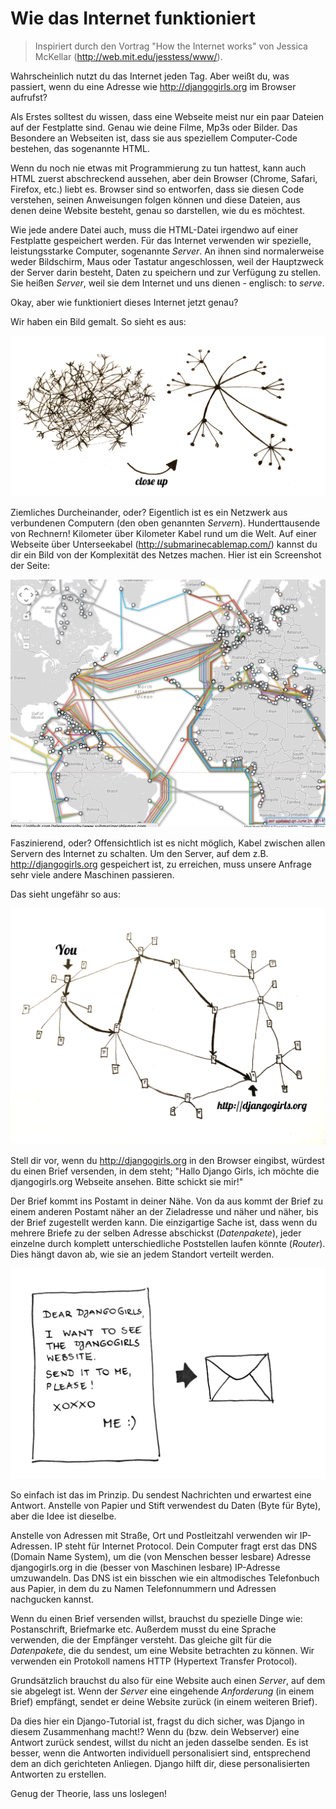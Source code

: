 # Wie das Internet funktioniert

> Inspiriert durch den Vortrag "How the Internet works" von Jessica McKellar (http://web.mit.edu/jesstess/www/).

Wahrscheinlich nutzt du das Internet jeden Tag. Aber weißt du, was passiert, wenn du eine Adresse wie http://djangogirls.org im Browser aufrufst?

Als Erstes solltest du wissen, dass eine Webseite meist nur ein paar Dateien auf der Festplatte sind. Genau wie deine Filme, Mp3s oder Bilder. Das Besondere an Webseiten ist, dass sie aus speziellem Computer-Code bestehen, das sogenannte HTML.

Wenn du noch nie etwas mit Programmierung zu tun hattest, kann auch HTML zuerst abschreckend aussehen, aber dein Browser (Chrome, Safari, Firefox, etc.) liebt es. Browser sind so entworfen, dass sie diesen Code verstehen, seinen Anweisungen folgen können und diese Dateien, aus denen deine Website besteht, genau so darstellen, wie du es möchtest.

Wie jede andere Datei auch, muss die HTML-Datei irgendwo auf einer Festplatte gespeichert werden. Für das Internet verwenden wir spezielle, leistungsstarke Computer, sogenannte *Server*. An ihnen sind normalerweise weder Bildschirm, Maus oder Tastatur angeschlossen, weil der Hauptzweck der Server darin besteht, Daten zu speichern und zur Verfügung zu stellen. Sie heißen *Server*, weil sie dem Internet und uns dienen - englisch: to *serve*.

Okay, aber wie funktioniert dieses Internet jetzt genau?

Wir haben ein Bild gemalt. So sieht es aus:

![Abbildung 1.1][1]

 [1]: images/internet_1.png

Ziemliches Durcheinander, oder? Eigentlich ist es ein Netzwerk aus verbundenen Computern (den oben genannten *Server*n). Hunderttausende von Rechnern! Kilometer über Kilometer Kabel rund um die Welt. Auf einer Webseite über Unterseekabel (http://submarinecablemap.com/) kannst du dir ein Bild von der Komplexität des Netzes machen. Hier ist ein Screenshot der Seite:

![Abbildung 1.2][2]

 [2]: images/internet_3.png

Faszinierend, oder? Offensichtlich ist es nicht möglich, Kabel zwischen allen Servern des Internet zu schalten. Um den Server, auf dem z.B. http://djangogirls.org gespeichert ist, zu erreichen, muss unsere Anfrage sehr viele andere Maschinen passieren.

Das sieht ungefähr so aus:

![Abbildung 1.3][3]

 [3]: images/internet_2.png

Stell dir vor, wenn du http://djangogirls.org in den Browser eingibst, würdest du einen Brief versenden, in dem steht; "Hallo Django Girls, ich möchte die djangogirls.org Webseite ansehen. Bitte schickt sie mir!"

Der Brief kommt ins Postamt in deiner Nähe. Von da aus kommt der Brief zu einem anderen Postamt näher an der Zieladresse und näher und näher, bis der Brief zugestellt werden kann. Die einzigartige Sache ist, dass wenn du mehrere Briefe zu der selben Adresse abschickst (*Datenpakete*), jeder einzelne durch komplett unterschiedliche Poststellen laufen könnte (*Router*). Dies hängt davon ab, wie sie an jedem Standort verteilt werden.

![Abbildung 1.4][4]

 [4]: images/internet_4.png

So einfach ist das im Prinzip. Du sendest Nachrichten und erwartest eine Antwort. Anstelle von Papier und Stift verwendest du Daten (Byte für Byte), aber die Idee ist dieselbe.

Anstelle von Adressen mit Straße, Ort und Postleitzahl verwenden wir IP-Adressen. IP steht für Internet Protocol. Dein Computer fragt erst das DNS (Domain Name System), um die (von Menschen besser lesbare) Adresse djangogirls.org in die (besser von Maschinen lesbare) IP-Adresse umzuwandeln. Das DNS ist ein bisschen wie ein altmodisches Telefonbuch aus Papier, in dem du zu Namen Telefonnummern und Adressen nachgucken kannst.

Wenn du einen Brief versenden willst, brauchst du spezielle Dinge wie: Postanschrift, Briefmarke etc. Außerdem musst du eine Sprache verwenden, die der Empfänger versteht. Das gleiche gilt für die *Datenpakete*, die du sendest, um eine Website betrachten zu können. Wir verwenden ein Protokoll namens HTTP (Hypertext Transfer Protocol).

Grundsätzlich brauchst du also für eine Website auch einen *Server*, auf dem sie abgelegt ist. Wenn der *Server* eine eingehende *Anforderung* (in einem Brief) empfängt, sendet er deine Website zurück (in einem weiteren Brief).

Da dies hier ein Django-Tutorial ist, fragst du dich sicher, was Django in diesem Zusammenhang macht!? Wenn du (bzw. dein Webserver) eine Antwort zurück sendest, willst du nicht an jeden dasselbe senden. Es ist besser, wenn die Antworten individuell personalisiert sind, entsprechend dem an dich gerichteten Anliegen. Django hilft dir, diese personalisierten Antworten zu erstellen.

Genug der Theorie, lass uns loslegen!